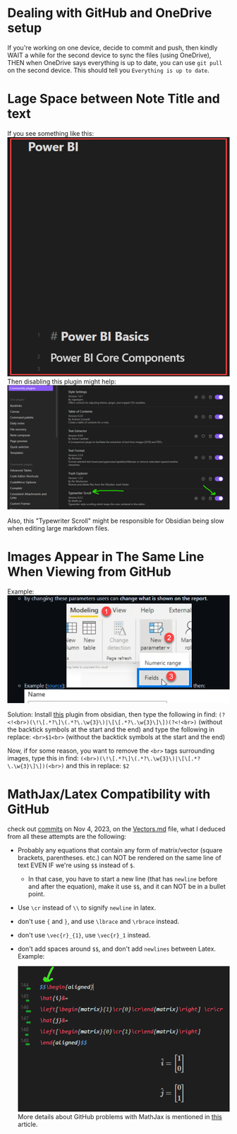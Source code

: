 # Dealing with GitHub and OneDrive setup

If you're working on one device, decide to commit and push, then kindly WAIT a while for the second device to sync the files (using OneDrive), THEN when OneDrive says everything is up to date, you can use `git pull` on the second device. This should tell you `Everything is up to date`.

# Lage Space between Note Title and text

If you see something like this:
![](./Attachments%20-%20Debugging%20Obsidian/Pasted%20image%2020231104065626.png)
Then disabling this plugin might help:
![](./Attachments%20-%20Debugging%20Obsidian/Pasted%20image%2020231104065706.png)

Also, this "Typewriter Scroll" might be responsible for Obsidian being slow when editing large markdown files.

# Images Appear in The Same Line When Viewing from GitHub

Example:
![](Attachments%20-%20Debugging%20Obsidian/Pasted%20image%2020231104084943.png)

Solution:
Install [this](https://github.com/Gru80/obsidian-regex-replace) plugin from obsidian, then type the following in find:
`(?<!<br>)(\!\[.*?\]\(.*?\.\w{3}\)|\[\[.*?\.\w{3}\]\])(?<!<br>)`
(without the backtick symbols at the start and the end)
and type the following in replace:
`<br>$1<br>`
(without the backtick symbols at the start and the end)

Now, if for some reason, you want to remove the `<br>` tags surrounding images, type this in find:
`(<br>)(\!\[.*?\]\(.*?\.\w{3}\)|\[\[.*?\.\w{3}\]\])(<br>)`
and this in replace:
`$2`

# MathJax/Latex Compatibility with GitHub

check out [commits](https://github.com/OdyAsh/OdyAsh-Notes/commits/main/Mathematics/Linear%20Algebra/Vectors.md) on Nov 4, 2023, on the [Vectors.md](../Sciences/Formal%20Sciences/Mathematics/Algebra/Linear%20Algebra/Vector.md) file, what I deduced from all these attempts are the following:

* Probably any equations that contain any form of matrix/vector (square brackets, parentheses. etc.) can NOT be rendered on the same line of text EVEN IF we're using `$$` instead of `$`.
	* In that case, you have to start a new line (that has `newline` before and after the equation), make it use `$$`, and it can NOT be in a bullet point.
* Use `\cr` instead of `\\` to signify `newline` in latex.
* don't use `{` and `}`, and use `\lbrace` and `\rbrace` instead.
* don't use `\vec{r}_{1}`, use `\vec{r}_1` instead.
* don't add spaces around `$$`, and don't add `newlines` between Latex. Example:
  
  ![](Attachments%20-%20Debugging%20Obsidian/Pasted%20image%2020231104170701.png)
More details about GitHub problems with MathJax is mentioned in [this](https://nschloe.github.io/2022/05/20/math-on-github.html) article.